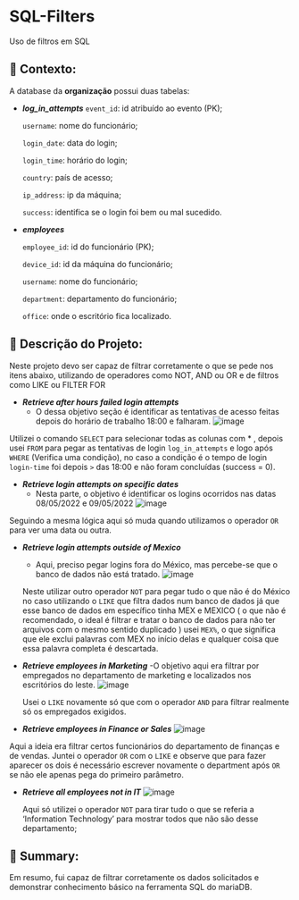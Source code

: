 # SQL-Filters
Uso de filtros em SQL 

<h2>📜 Contexto:</h2>

A database da **organização** possui duas tabelas: 

 - ***log_in_attempts***
   `event_id`: id atribuído ao evento (PK);
   
   `username`: nome do funcionário;
   
   `login_date`: data do login;
   
   `login_time`: horário do login;
   
   `country`: país de acesso;
   
   `ip_address`: ip da máquina;
   
   `success`: identifica se o login foi bem ou mal sucedido.

 - ***employees***
   
   `employee_id`: id do funcionário (PK);
   
   `device_id`: id da máquina do funcionário;
   
   `username`: nome do funcionário;
   
   `department`: departamento do funcionário;
   
   `office`: onde o escritório fica localizado.

<h2>📖 Descrição do Projeto: </h2>

Neste projeto devo ser capaz de filtrar corretamente o que se pede nos itens abaixo, utilizando
de operadores como NOT, AND ou OR e de filtros como LIKE ou FILTER FOR

 - ***Retrieve after hours failed login attempts***
    - O dessa objetivo seção é identificar as tentativas de acesso feitas depois do horário de trabalho
18:00 e falharam.
  ![image](https://github.com/user-attachments/assets/0a394be9-15c4-4b55-bfae-85ea27b48d67)

Utilizei o comando `SELECT` para selecionar todas as colunas com * , depois usei `FROM` para
pegar as tentativas de login `log_in_attempts` e logo após `WHERE` (Verifica uma condição), no
caso a condição é o tempo de login `login-time` foi depois `>` das 18:00 e não foram
concluídas (success = 0).

 - ***Retrieve login attempts on specific dates***
   - Nesta parte, o objetivo é identificar os logins ocorridos nas datas 08/05/2022 e 09/05/2022 
   ![image](https://github.com/user-attachments/assets/ffc8ea99-3c8d-4105-836e-7c1578051d3d)

Seguindo a mesma lógica aqui só muda quando utilizamos o operador `OR` para ver uma data
ou outra.

 - ***Retrieve login attempts outside of Mexico***
   - Aqui, preciso pegar logins fora do México, mas percebe-se que o banco de dados não está tratado.
     ![image](https://github.com/user-attachments/assets/b17a4d99-14b7-41c7-a8a5-590b73364acb)

    Neste utilizar outro operador `NOT` para pegar tudo o que não é do México no caso utilizando
    o `LIKE` que filtra dados num banco de dados já que esse banco de dados em específico tinha
    MEX e MEXICO ( o que não é recomendado, o ideal é filtrar e tratar o banco de dados para não
    ter arquivos com o mesmo sentido duplicado ) usei `MEX%`, o que significa que ele exclui
    palavras com MEX no início delas e qualquer coisa que essa palavra completa é descartada.

 - ***Retrieve employees in Marketing***
   -O objetivo aqui era filtrar por empregados no departamento de marketing e localizados nos
escritórios do leste.
   ![image](https://github.com/user-attachments/assets/3f0eb2d5-b280-4970-a4bc-7736cd63a04a)
   
   Usei o `LIKE` novamente só que com o operador `AND` para filtrar realmente só os empregados
exigidos.

 - ***Retrieve employees in Finance or Sales***
   ![image](https://github.com/user-attachments/assets/dd8d8d70-61ae-451a-8d6f-ff118249a1e1)
   
 Aqui a ideia era filtrar certos funcionários do departamento de finanças e de vendas.
Juntei o operador `OR` com o `LIKE` e observe que para fazer aparecer os dois é necessário
escrever novamente o department após `OR` se não ele apenas pega do primeiro parâmetro.

 - ***Retrieve all employees not in IT***
   ![image](https://github.com/user-attachments/assets/ddbd7fb3-d526-4c08-bc93-cde0e157fba8)

   Aqui só utilizei o operador `NOT` para tirar tudo o que se referia a ‘Information Technology’ para
mostrar todos que não são desse departamento;

<h2>📕 Summary:</h2>
Em resumo, fui capaz de filtrar corretamente os dados solicitados e demonstrar conhecimento básico
na ferramenta SQL do mariaDB.

 

